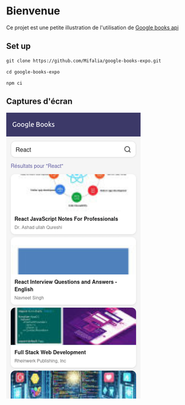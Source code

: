 # Bienvenue

Ce projet est une petite illustration de l'utilisation de [Google books api](https://www.googleapis.com/books/v1/volumes?q=react)

## Set up

```
git clone https://github.com/Mifalia/google-books-expo.git
```

```
cd google-books-expo
```

```
npm ci
```

## Captures d'écran

![Google Books expo app](./assets/screenshots/google-books-screenshoot.png)
